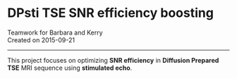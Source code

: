 # DPsti TSE SNR efficiency boosting
Teamwork for Barbara and Kerry               
Created on 2015-09-21
___
This project focuses on optimizing __SNR efficiency__ in __Diffusion Prepared TSE__ MRI sequence using __stimulated echo__. 